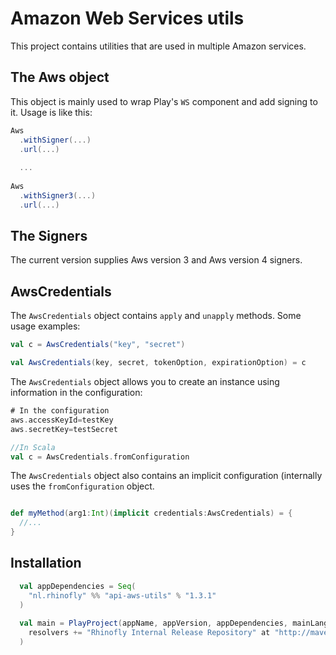 Amazon Web Services utils
=========================

This project contains utilities that are used in multiple Amazon services.

The Aws object
--------------

This object is mainly used to wrap Play's `WS` component and add signing to it. Usage is like this:

``` scala
Aws
  .withSigner(...)
  .url(...)
 	
  ...
 	
Aws
  .withSigner3(...)
  .url(...)
```

The Signers
-----------

The current version supplies Aws version 3 and Aws version 4 signers.

AwsCredentials
--------------

The `AwsCredentials` object contains `apply` and `unapply` methods. Some usage examples:

``` scala
val c = AwsCredentials("key", "secret")

val AwsCredentials(key, secret, tokenOption, expirationOption) = c

```

The `AwsCredentials` object allows you to create an instance using information in the configuration:

``` scala
# In the configuration
aws.accessKeyId=testKey
aws.secretKey=testSecret

//In Scala
val c = AwsCredentials.fromConfiguration
```

The `AwsCredentials` object also contains an implicit configuration (internally uses the `fromConfiguration` object.

``` scala

def myMethod(arg1:Int)(implicit credentials:AwsCredentials) = {
  //...
}
```

Installation
------------

``` scala
  val appDependencies = Seq(
    "nl.rhinofly" %% "api-aws-utils" % "1.3.1"
  )
  
  val main = PlayProject(appName, appVersion, appDependencies, mainLang = SCALA).settings(
    resolvers += "Rhinofly Internal Release Repository" at "http://maven-repository.rhinofly.net:8081/artifactory/libs-release-local"
  )
```
